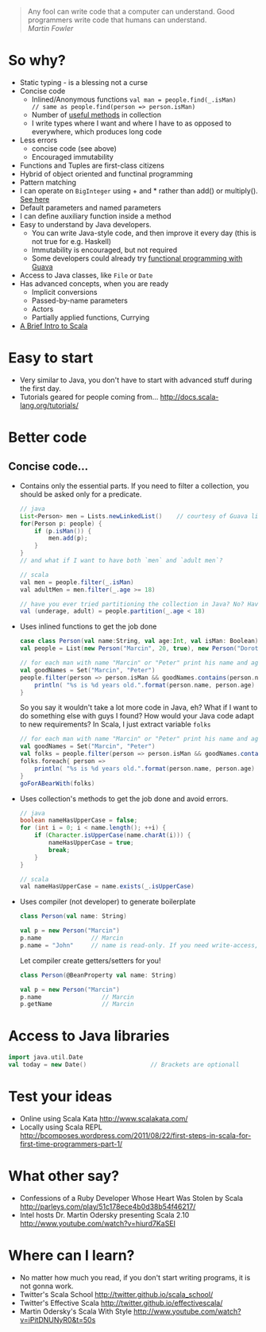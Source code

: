 > Any fool can write code that a computer can understand.  Good programmers write code that humans can understand.  
> *Martin Fowler*

So why?
=======

* Static typing - is a blessing not a curse
* Concise code
    * Inlined/Anonymous functions  `val man = people.find(_.isMan)     // same as people.find(person => person.isMan)`
    * Number of [useful methods](http://www.scala-lang.org/api/current/index.html#scala.collection.immutable.List) in collection
    * I write types where I want and where I have to as opposed to everywhere, which produces long code
* Less errors
    * concise code (see above)
    * Encouraged immutability
* Functions and Tuples are first-class citizens
* Hybrid of object oriented and functinal programming
* Pattern matching
* I can operate on `BigInteger` using + and * rather than add() or multiply(). [See here](http://daily-scala.blogspot.ca/2009/11/bigint-in-scala.html)
* Default parameters and named parameters
* I can define auxiliary function inside a method
* Easy to understand by Java developers.
    * You can write Java-style code, and then improve it every day (this is not true for e.g. Haskell)
    * Immutability is encouraged, but not required
    * Some developers could already try [functional programming with Guava](https://code.google.com/p/guava-libraries/wiki/FunctionalExplained)
* Access to Java classes, like `File` or `Date`
* Has advanced concepts, when you are ready
    * Implicit conversions
    * Passed-by-name parameters
    * Actors
    * Partially applied functions, Currying
* [A Brief Intro to Scala](http://www.slideshare.net/tpunder/a-brief-intro-to-scala)


Easy to start
=============
* Very similar to Java, you don't have to start with advanced stuff during the first day.
* Tutorials geared for people coming from... http://docs.scala-lang.org/tutorials/

Better code
===========

Concise code... 
---------------

* Contains only the essential parts. If you need to filter a collection, you should be asked only for a predicate.
    ```java
    // java
    List<Person> men = Lists.newLinkedList()    // courtesy of Guava library. Without that even more unnecessary code
    for(Person p: people) {
        if (p.isMan()) {
            men.add(p);
        }
    }
    // and what if I want to have both `men` and `adult men`? 

    // scala
    val men = people.filter(_.isMan)
    val adultMen = men.filter(_.age >= 18)
    
    // have you ever tried partitioning the collection in Java? No? Have fun, while I have my job done:
    val (underage, adult) = people.partition(_.age < 18)
    ```

* Uses inlined functions to get the job done
    ```scala
    case class Person(val name:String, val age:Int, val isMan: Boolean)
    val people = List(new Person("Marcin", 20, true), new Person("Dorota", 10, false), new Person("Peter", 16, true))
    
    // for each man with name "Marcin" or "Peter" print his name and age
    val goodNames = Set("Marcin", "Peter")
    people.filter(person => person.isMan && goodNames.contains(person.name)).foreach{ person =>
        println( "%s is %d years old.".format(person.name, person.age) ) 
    }
    ```
    So you say it wouldn't take a lot more code in Java, eh? What if I want to do something else with guys I found? How would your Java code adapt to new requirements? In Scala, I just extract variable `folks`
    ```scala
    // for each man with name "Marcin" or "Peter" print his name and age
    val goodNames = Set("Marcin", "Peter")
    val folks = people.filter(person => person.isMan && goodNames.contains(person.name))
    folks.foreach{ person =>
        println( "%s is %d years old.".format(person.name, person.age) ) 
    }
    goForABearWith(folks)    
    ```
    
* Uses collection's methods to get the job done and avoid errors.
    ```java
    // java
    boolean nameHasUpperCase = false;
    for (int i = 0; i < name.length(); ++i) { 
        if (Character.isUpperCase(name.charAt(i))) { 
            nameHasUpperCase = true; 
            break; 
        }    
    }

    // scala
    val nameHasUpperCase = name.exists(_.isUpperCase) 
    ```

* Uses compiler (not developer) to generate boilerplate
    ```scala
    class Person(val name: String)
  
    val p = new Person("Marcin")
    p.name              // Marcin
    p.name = "John"     // name is read-only. If you need write-access, change val to var in class definition
    ```
    Let compiler create getters/setters for you!
    ```scala
    class Person(@BeanProperty val name: String)
  
    val p = new Person("Marcin")
    p.name                 // Marcin
    p.getName              // Marcin
    ```


Access to Java libraries
========================

```scala
import java.util.Date
val today = new Date()                  // Brackets are optionall
```

Test your ideas
===============
* Online using Scala Kata http://www.scalakata.com/
* Locally using Scala REPL http://bcomposes.wordpress.com/2011/08/22/first-steps-in-scala-for-first-time-programmers-part-1/


What other say?
================
* Confessions of a Ruby Developer Whose Heart Was Stolen by Scala http://parleys.com/play/51c178ece4b0d38b54f46217/
* Intel hosts Dr. Martin Odersky presenting Scala 2.10 http://www.youtube.com/watch?v=hiurd7KaSEI


Where can I learn?
==================
* No matter how much you read, if you don't start writing programs, it is not gonna work.
* Twitter's Scala School http://twitter.github.io/scala_school/
* Twitter's Effective Scala http://twitter.github.io/effectivescala/
* Martin Odersky's Scala With Style http://www.youtube.com/watch?v=iPitDNUNyR0&t=50s
